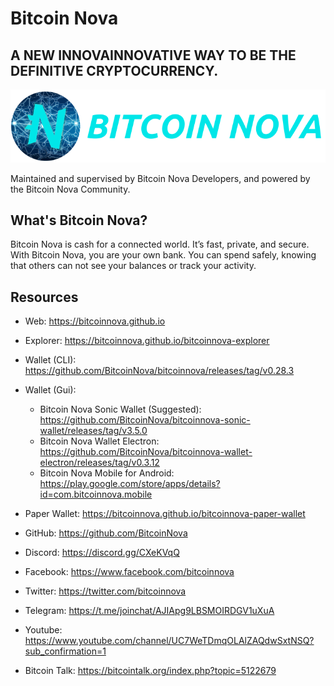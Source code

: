# Bitcoin Nova 
## A NEW INNOVAINNOVATIVE WAY TO BE THE DEFINITIVE CRYPTOCURRENCY.

![image](https://github.com/BitcoinNova/brand/blob/master/logo/wordmark/bitcoinnova_wordmark_ubuntu.png "Bitcoin Nova")

Maintained and supervised by Bitcoin Nova Developers, and powered by the Bitcoin Nova Community.

## What's Bitcoin Nova?

Bitcoin Nova is cash for a connected world. It’s fast, private, and secure. With Bitcoin Nova, you are your own bank. You can spend safely, knowing that others can not see your balances or track your activity.

## Resources
- Web: https://bitcoinnova.github.io
- Explorer: https://bitcoinnova.github.io/bitcoinnova-explorer
- Wallet (CLI): https://github.com/BitcoinNova/bitcoinnova/releases/tag/v0.28.3
- Wallet (Gui):
   - Bitcoin Nova Sonic Wallet (Suggested): https://github.com/BitcoinNova/bitcoinnova-sonic-wallet/releases/tag/v3.5.0
   - Bitcoin Nova Wallet Electron: https://github.com/BitcoinNova/bitcoinnova-wallet-electron/releases/tag/v0.3.12
   - Bitcoin Nova Mobile for Android:  https://play.google.com/store/apps/details?id=com.bitcoinnova.mobile
- Paper Wallet: https://bitcoinnova.github.io/bitcoinnova-paper-wallet

- GitHub: https://github.com/BitcoinNova
- Discord: https://discord.gg/CXeKVqQ
- Facebook: https://www.facebook.com/bitcoinnova
- Twitter: https://twitter.com/bitcoinnova
- Telegram: https://t.me/joinchat/AJIApg9LBSMOIRDGV1uXuA
- Youtube: https://www.youtube.com/channel/UC7WeTDmqOLAlZAQdwSxtNSQ?sub_confirmation=1
- Bitcoin Talk: https://bitcointalk.org/index.php?topic=5122679
